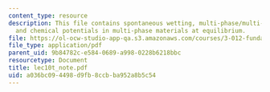 ```yaml
---
content_type: resource
description: This file contains spontaneous wetting, multi-phase/multi-component systems
  and chemical potentials in multi-phase materials at equilibrium.
file: https://ol-ocw-studio-app-qa.s3.amazonaws.com/courses/3-012-fundamentals-of-materials-science-fall-2005/a036bc094498d9fb8ccbba952a8b5c54_lec10t_note.pdf
file_type: application/pdf
parent_uid: 9b84782c-e584-0689-a998-0228b6218bbc
resourcetype: Document
title: lec10t_note.pdf
uid: a036bc09-4498-d9fb-8ccb-ba952a8b5c54
---
```

